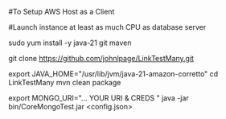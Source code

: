 
#To Setup AWS Host as a Client

#Launch instance at least as much CPU as database server

sudo yum install -y java-21 git maven

git clone https://github.com/johnlpage/LinkTestMany.git

export JAVA_HOME="/usr/lib/jvm/java-21-amazon-corretto"
cd LinkTestMany
mvn clean package

export MONGO_URI="... YOUR URI & CREDS "
java -jar bin/CoreMongoTest.jar <config.json>